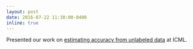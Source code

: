 ```yaml
---
layout: post
date: 2016-07-22 11:30:00-0400
inline: true
---
```


Presented our work on [estimating accuracy from unlabeled data]({{site.url}}/{{site.baseurl}}/assets/pdf/platanios_2016ti/platanios_2016ti.pdf) at ICML.
